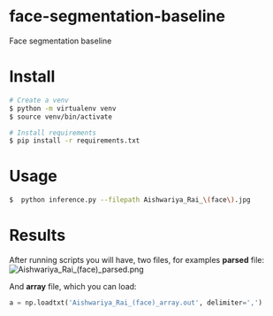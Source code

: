 # face-segmentation-baseline

Face segmentation baseline

# Install

```bash
# Create a venv
$ python -m virtualenv venv
$ source venv/bin/activate

# Install requirements
$ pip install -r requirements.txt
```

# Usage
```bash
$  python inference.py --filepath Aishwariya_Rai_\(face\).jpg 
```

# Results
After running scripts you will have, two files, for examples __parsed__ file:
![Aishwariya_Rai_(face)_parsed.png](https://user-images.githubusercontent.com/48170101/131503009-fadacf99-4896-4686-9457-fa74328b84ba.png)

And __array__ file, which you can load:

```python
a = np.loadtxt('Aishwariya_Rai_(face)_array.out', delimiter=',')
```
